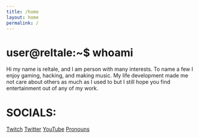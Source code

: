 ```yaml
---
title: /home
layout: home
permalink: /
---
```


# user@reltale:~$ whoami

Hi my name is reltale, and I am person with many interests. To name a few I enjoy gaming, hacking, and making music. My life development made me not care about others as much as I used to but I still hope you find entertainment out of any of my work.

# SOCIALS:
<a href="https://www.twitch.tv/reltale">Twitch</a>
<a href="https://twitter.com/Reltale">Twitter</a>
<a href="https://www.youtube.com/channel/UCzuWPOAC3zUARMKfT-RVMkQ">YouTube</a>
<a href="https://en.pronouns.page/@reltale">Pronouns</a>
